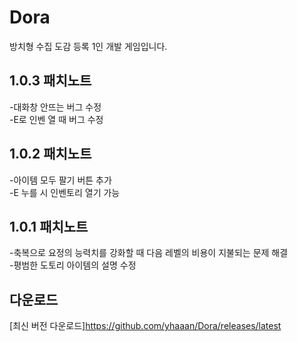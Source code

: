 # Dora
방치형 수집 도감 등록 1인 개발 게임입니다.<br>

## 1.0.3 패치노트
-대화창 안뜨는 버그 수정<br>
-E로 인벤 열 때 버그 수정 

## 1.0.2 패치노트
-아이템 모두 팔기 버튼 추가<br>
-E 누를 시 인벤토리 열기 가능

## 1.0.1 패치노트
-축복으로 요정의 능력치를 강화할 때 다음 레벨의 비용이 지불되는 문제 해결<br>
-평범한 도토리 아이템의 설명 수정


## 다운로드
[최신 버전 다운로드]https://github.com/yhaaan/Dora/releases/latest
